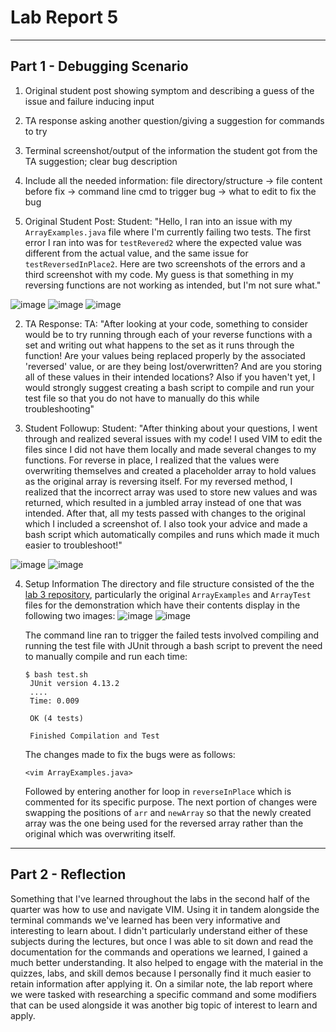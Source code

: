 # **Lab Report 5**

***
## Part 1 - Debugging Scenario 

1) Original student post showing symptom and describing a guess of the issue and failure inducing input
2) TA response asking another question/giving a suggestion for commands to try
3) Terminal screenshot/output of the information the student got from the TA suggestion; clear bug description
4) Include all the needed information: file directory/structure -> file content before fix -> command line cmd to trigger bug -> what to edit to fix the bug

1) Original Student Post:
   Student: "Hello, I ran into an issue with my `ArrayExamples.java` file where I'm currently failing two tests. The first error I ran into was for `testRevered2` where the expected value was different from the actual value, and the same issue for `testReversedInPlace2`. Here are two screenshots of the errors and a third screenshot with my code. My guess is that something in my reversing functions are not working as intended, but I'm not sure what."

![image](https://github.com/AnikAlam/cse15l-lab-reports/assets/55520027/d4b16afa-8634-46df-9ab4-88335ace5fa2)
![image](https://github.com/AnikAlam/cse15l-lab-reports/assets/55520027/774f2cd3-c5a1-4445-97ce-87bc76f4c7d1)
![image](https://github.com/AnikAlam/cse15l-lab-reports/assets/55520027/43bb326d-6d7a-4632-be93-1bd31589a570)

2) TA Response:
   TA: "After looking at your code, something to consider would be to try running through each of your reverse functions with a set and writing out what happens to the set as it runs through the function! Are your values being replaced properly by the associated 'reversed' value, or are they being lost/overwritten? And are you storing all of these values in their intended locations? Also if you haven't yet, I would strongly suggest creating a bash script to compile and run your test file so that you do not have to manually do this while troubleshooting"

3) Student Followup:
   Student: "After thinking about your questions, I went through and realized several issues with my code! I used VIM to edit the files since I did not have them locally and made several changes to my functions. For reverse in place, I realized that the values were overwriting themselves and created a placeholder array to hold values as the original array is reversing itself. For my reversed method, I realized that the incorrect array was used to store new values and was returned, which resulted in a jumbled array instead of one that was intended. After that, all my tests passed with changes to the original which I included a screenshot of. I also took your advice and made a bash script which automatically compiles and runs which made it much easier to troubleshoot!" 

![image](https://github.com/AnikAlam/cse15l-lab-reports/assets/55520027/f03e9e2f-586d-4994-85d7-a3281e8dd940)
![image](https://github.com/AnikAlam/cse15l-lab-reports/assets/55520027/a554e15f-f58d-4fe5-acf3-0d364fa4e225)

4) Setup Information
   The directory and file structure consisted of the the [lab 3 repository](https://github.com/ucsd-cse15l-f23/lab3), particularly the original `ArrayExamples` and `ArrayTest` files for the demonstration which have their contents display in the following two images:
   ![image](https://github.com/AnikAlam/cse15l-lab-reports/assets/55520027/f417263c-aa11-4ca0-b06f-516f0c559f70)
   ![image](https://github.com/AnikAlam/cse15l-lab-reports/assets/55520027/569342cf-267f-4d13-a8e3-2d374690f59f)
   
   The command line ran to trigger the failed tests involved compiling and running the test file with JUnit through a bash script to prevent the need to manually compile and run each time:
   ```
   $ bash test.sh
    JUnit version 4.13.2
    ....
    Time: 0.009
    
    OK (4 tests)
    
    Finished Compilation and Test
   ```

   The changes made to fix the bugs were as follows:
   ```
   <vim ArrayExamples.java>
   ```
   Followed by entering another for loop in `reverseInPlace` which is commented for its specific purpose. The next portion of changes were swapping the positions of `arr` and `newArray` so that the newly created array was the one being used for the reversed array rather than the original which was overwriting itself. 


***
## Part 2 - Reflection

Something that I've learned throughout the labs in the second half of the quarter was how to use and navigate VIM. Using it in tandem alongside the terminal commands we've learned has been very informative and interesting to learn about. I didn't particularly understand either of these subjects during the lectures, but once I was able to sit down and read the documentation for the commands and operations we learned, I gained a much better understanding. It also helped to engage with the material in the quizzes, labs, and skill demos because I personally find it much easier to retain information after applying it. On a similar note, the lab report where we were tasked with researching a specific command and some modifiers that can be used alongside it was another big topic of interest to learn and apply. 
